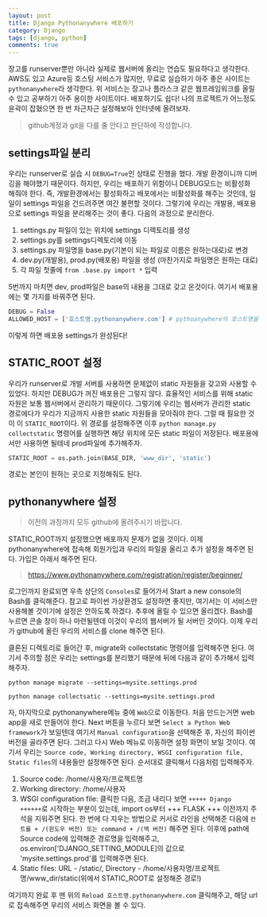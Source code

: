 ```yaml
---
layout: post
title: Django Pythonanywhere 배포하기
category: Django
tags: [django, python]
comments: true
---
```


장고를 runserver뿐만 아니라 실제로 웹서버에 올리는 연습도 필요하다고 생각한다. AWS도 있고 Azure등 호스팅 서비스가 많지만, 무료로 실습하기 아주 좋은 사이트는 `pythonanywhere`라 생각한다. 위 서비스는 장고나 플라스크 같은 웹프레임워크를 올릴 수 있고 공부하기 아주 용이한 사이트이다. 배포하기도 쉽다! 나의 프로젝트가 어느정도 윤곽이 잡혔으면 한 번 차근차근 설정해보아 인터넷에 올려보자.

> github계정과 git을 다를 줄 안다고 판단하에 작성합니다.

## settings파일 분리

우리는 runserver로 실습 시 `DEBUG=True`인 상태로 진행을 했다. 개발 환경이니까 디버깅을 해야했기 때문이다. 하지만, 우리는 배포하기 위함이니 DEBUG모드는 비활성화 해줘야 한다. 즉, 개발환경에서는 활성화하고 배포에서는 비활성화를 해주는 것인데, 일일이 settings 파일을 건드려주면 여간 불편할 것이다. 그렇기에 우리는 개발용, 배포용으로 settings 파일을 분리해주는 것이 좋다. 다음의 과정으로 분리한다.

1. settings.py 파일이 있는 위치에 settings 디렉토리를 생성
2. settings.py를 settings디렉토리에 이동
3. settings.py 파일명을 base.py(기본이 되는 파일로 이름은 원하는대로)로 변경
4. dev.py(개발용), prod.py(배포용) 파일을 생성 (마찬가지로 파일명은 원하는 대로)
5. 각 파일 첫줄에 `from .base.py import *` 입력

5번까지 마치면 dev, prod파일은 base의 내용을 그대로 갖고 온것이다. 여기서 배포용에는 몇 가지를 바꿔주면 된다.

```python
DEBUG = False
ALLOWED_HOST = ['호스트명.pythonanywhere.com'] # pythoanywhere의 호스트명을 적으면 된다.
```

이렇게 하면 배포용 settings가 완성된다!

## STATIC_ROOT 설정

우리가 runserver로 개발 서버를 사용하면 문제없이 static 자원들을 갖고와 사용할 수 있었다. 하지만 DEBUG가 꺼진 배포용은 그렇지 않다. 효율적인 서비스를 위해 static자원은 보통 웹서버에서 관리하기 때문이다. 그렇기에 우리는 웹서버가 관리한 static 경로에다가 우리가 지금까지 사용한 static 자원들을 모아줘야 한다. 그럴 때 필요한 것이 이 `STATIC_ROOT`이다. 위 경로를 설정해주면 이후 `python manage.py collectstatic` 명령어를 실행하면 해당 위치에 모든 static 파일이 저장된다. 배포용에서만 사용하면 될테네 prod파일에 추가해주자.

```python
STATIC_ROOT = os.path.join(BASE_DIR, 'www_dir', 'static')
```

경로는 본인이 원하는 곳으로 지정해줘도 된다.

## pythonanywhere 설정

> 이전의 과정까지 모두 github에 올려주시기 바랍니다.

STATIC_ROOT까지 설정했으면 배포까지 문제가 없을 것이다.
이제 pythonanywhere에 접속해 회원가입과 우리의 파일을 올리고 추가 설정을 해주면 된다. 가입은 아래서 해주면 된다.

> https://www.pythonanywhere.com/registration/register/beginner/

로그인까지 완료되면 우측 상단의 `Consoles`로 들어가서 Start a new console의 Bash를 클릭해준다. 참고로 파이썬 가상환경도 설정하면 좋지만, 여기서는 이 서비스만 사용해볼 것이기에 설정은 안하도록 하겠다. 추후에 올릴 수 있으면 올리겠다. Bash를 누르면 콘솔 창이 하나 마련될텐데 이것이 우리의 웹서버가 될 서버인 것이다. 이제 우리가 github에 올린 우리의 서비스를 clone 해주면 된다.

클론된 디렉토리로 들어간 후, migrate와 collectstatic 명령어를 입력해주면 된다. 여기서 주의할 점은 우리는 settings를 분리했기 때문에 뒤에 다음과 같이 추가해서 입력해주자.

`python manage migrate --settings=mysite.settings.prod`

`python manage collectsatic --settings=mysite.settings.prod`

자, 마지막으로 pythonanywhere메뉴 중에 `Web`으로 이동한다. 처음 만드는거면 web app을 새로 만들어야 한다. Next 버튼을 누르다 보면 `Select a Python Web framework`가 보일텐데 여기서 `Manual configuration`을 선택해준 후, 자신의 파이썬 버전을 골라주면 된다. 그러고 다시 Web 메뉴로 이동하면 설정 화면이 보일 것이다. 여기서 우리는 `Source code, Working directory, WSGI configuration file, Static files`의 내용들만 설정해주면 된다.
순서대로 클릭해서 다음처럼 입력해주자.

1. Source code: /home/사용자/프로젝트명
2. Working directory: /home/사용자
3. WSGI configuration file: 클릭한 다음, 조금 내리다 보면 `+++++ Django ++++++`로 시작하는 부분이 있는데, import os부터 +++ FLASK +++ 이전까지 주석을 지워주면 된다. 한 번에 다 지우는 방법으로 커서로 라인을 선택해준 다음에 `컨트롤 + /(윈도우 버전) 또는 command + /(맥 버전)` 해주면 된다. 이후에 path에 Source code에 입력해준 경로명을 입력해주고, os.environ['DJANGO_SETTING_MODULE]의 값으로 'mysite.settings.prod'를 입력해주면 된다.
4. Static files: URL - /static/, Directory - /home/사용자명/프로젝트명/www_dir/static(위에서 STATIC_ROOT로 설정해준 경로!)

여기까지 완료 후 맨 위의 `Reload 호스트명.pythonanywhere.com` 클릭해주고, 해당 url로 접속해주면 우리의 서비스 화면을 볼 수 있다.
